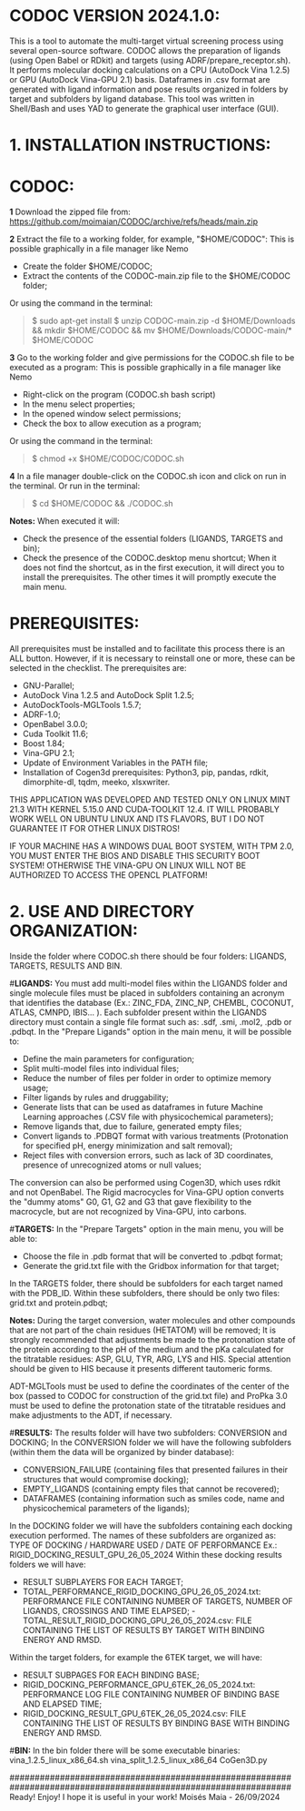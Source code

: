 
#                                            CODOC VERSION 2024.1.0:                                       #

This is a tool to automate the multi-target virtual screening process using several open-source software. 
CODOC allows the preparation of ligands (using Open Babel or RDkit) and targets (using ADRF/prepare_receptor.sh). 
It performs molecular docking calculations on a CPU (AutoDock Vina 1.2.5) or GPU (AutoDock Vina-GPU 2.1) basis. 
Dataframes in .csv format are generated with ligand information and pose results organized in folders by 
target and subfolders by ligand database. 
This tool was written in Shell/Bash and uses YAD to generate the graphical user interface (GUI).


#                                      1. **INSTALLATION INSTRUCTIONS:**                                  #


# **CODOC:**
**1**
Download the zipped file from:
https://github.com/moimaian/CODOC/archive/refs/heads/main.zip

**2**
Extract the file to a working folder, for example, "$HOME/CODOC":
This is possible graphically in a file manager like Nemo
- Create the folder $HOME/CODOC;
- Extract the contents of the CODOC-main.zip file to the $HOME/CODOC folder;

Or using the command in the terminal:
>$ sudo apt-get install
>$ unzip CODOC-main.zip -d $HOME/Downloads && mkdir $HOME/CODOC && mv $HOME/Downloads/CODOC-main/* $HOME/CODOC

**3**
Go to the working folder and give permissions for the CODOC.sh file to be executed as a program:
This is possible graphically in a file manager like Nemo
- Right-click on the program (CODOC.sh bash script)
- In the menu select properties;
- In the opened window select permissions;
- Check the box to allow execution as a program;

Or using the command in the terminal:
>$ chmod +x $HOME/CODOC/CODOC.sh

**4**
In a file manager double-click on the CODOC.sh icon and click on run in the terminal.
Or run in the terminal:
>$ cd $HOME/CODOC && ./CODOC.sh

**Notes:**
When executed it will:
- Check the presence of the essential folders (LIGANDS, TARGETS and bin);
- Check the presence of the CODOC.desktop menu shortcut;
When it does not find the shortcut, as in the first execution, it will direct you to install the prerequisites.
The other times it will promptly execute the main menu.

# **PREREQUISITES:**
All prerequisites must be installed and to facilitate this process there is an ALL button. However, if it is necessary to reinstall one or more, these can be selected in the checklist.
The prerequisites are:
- GNU-Parallel;
- AutoDock Vina 1.2.5 and AutoDock Split 1.2.5;
- AutoDockTools-MGLTools 1.5.7;
- ADRF-1.0;
- OpenBabel 3.0.0;
- Cuda Toolkit 11.6;
- Boost 1.84;
- Vina-GPU 2.1;
- Update of Environment Variables in the PATH file;
- Installation of Cogen3d prerequisites: Python3, pip, pandas, rdkit, dimorphite-dl, tqdm, meeko, xlsxwriter.


THIS APPLICATION WAS DEVELOPED AND TESTED ONLY ON LINUX MINT 21.3 WITH KERNEL 5.15.0 AND CUDA-TOOLKIT 12.4. 
IT WILL PROBABLY WORK WELL ON UBUNTU LINUX AND ITS FLAVORS, BUT I DO NOT GUARANTEE IT FOR OTHER LINUX DISTROS!

IF YOUR MACHINE HAS A WINDOWS DUAL BOOT SYSTEM, WITH TPM 2.0, YOU MUST ENTER THE BIOS AND DISABLE THIS
SECURITY BOOT SYSTEM! OTHERWISE THE VINA-GPU ON LINUX WILL NOT BE AUTHORIZED TO ACCESS THE OPENCL PLATFORM!


#                                   2. **USE AND DIRECTORY ORGANIZATION:**                               #


Inside the folder where CODOC.sh there should be four folders: LIGANDS, TARGETS, RESULTS AND BIN.

#**LIGANDS:**
You must add multi-model files within the LIGANDS folder and single molecule files must be placed in subfolders containing an acronym that identifies the database (Ex.: ZINC_FDA, ZINC_NP, CHEMBL, COCONUT, ATLAS, CMNPD, IBIS... ). Each subfolder present within the LIGANDS directory must contain a single file format such as: .sdf, .smi, .mol2, .pdb or .pdbqt.
In the "Prepare Ligands" option in the main menu, it will be possible to:
- Define the main parameters for configuration;
- Split multi-model files into individual files;
- Reduce the number of files per folder in order to optimize memory usage;
- Filter ligands by rules and druggability;
- Generate lists that can be used as dataframes in future Machine Learning approaches (.CSV file with physicochemical parameters);
- Remove ligands that, due to failure, generated empty files;
- Convert ligands to .PDBQT format with various treatments (Protonation for specified pH, energy minimization and salt removal);
- Reject files with conversion errors, such as lack of 3D coordinates, presence of unrecognized atoms or null values;

The conversion can also be performed using Cogen3D, which uses rdkit and not OpenBabel.
The Rigid macrocycles for Vina-GPU option converts the "dummy atoms" G0, G1, G2 and G3 that gave flexibility to the macrocycle, but are not recognized by Vina-GPU, into carbons.

#**TARGETS:**
In the "Prepare Targets" option in the main menu, you will be able to:
- Choose the file in .pdb format that will be converted to .pdbqt format;
- Generate the grid.txt file with the Gridbox information for that target;

In the TARGETS folder, there should be subfolders for each target named with the PDB_ID. Within these subfolders, there should be only two files: grid.txt and protein.pdbqt;

**Notes:**
During the target conversion, water molecules and other compounds that are not part of the chain residues (HETATOM) will be removed;
It is strongly recommended that adjustments be made to the protonation state of the protein according to the pH of the medium and the pKa calculated for the titratable residues: ASP, GLU, TYR, ARG, LYS and HIS. Special attention should be given to HIS because it presents different tautomeric forms.

ADT-MGLTools must be used to define the coordinates of the center of the box (passed to CODOC for construction of the grid.txt file) and ProPka 3.0 must be used to define the protonation state of the titratable residues and make adjustments to the ADT, if necessary.

#**RESULTS:**
The results folder will have two subfolders: CONVERSION and DOCKING;
In the CONVERSION folder we will have the following subfolders (within them the data will be organized by binder database):
- CONVERSION_FAILURE (containing files that presented failures in their structures that would compromise docking);
- EMPTY_LIGANDS (containing empty files that cannot be recovered);
- DATAFRAMES (containing information such as smiles code, name and physicochemical parameters of the ligands);

In the DOCKING folder we will have the subfolders containing each docking execution performed.
The names of these subfolders are organized as: TYPE OF DOCKING / HARDWARE USED / DATE OF PERFORMANCE
Ex.: RIGID_DOCKING_RESULT_GPU_26_05_2024
Within these docking results folders we will have:
- RESULT SUBPLAYERS FOR EACH TARGET;
- TOTAL_PERFORMANCE_RIGID_DOCKING_GPU_26_05_2024.txt: PERFORMANCE FILE CONTAINING NUMBER OF TARGETS, NUMBER OF LIGANDS, CROSSINGS AND TIME ELAPSED; - TOTAL_RESULT_RIGID_DOCKING_GPU_26_05_2024.csv: FILE CONTAINING THE LIST OF RESULTS BY TARGET WITH BINDING ENERGY AND RMSD.

Within the target folders, for example the 6TEK target, we will have:
- RESULT SUBPAGES FOR EACH BINDING BASE;
- RIGID_DOCKING_PERFORMANCE_GPU_6TEK_26_05_2024.txt: PERFORMANCE LOG FILE CONTAINING NUMBER OF BINDING BASE AND ELAPSED TIME;
- RIGID_DOCKING_RESULT_GPU_6TEK_26_05_2024.csv: FILE CONTAINING THE LIST OF RESULTS BY BINDING BASE WITH BINDING ENERGY AND RMSD.

#**BIN:**
In the bin folder there will be some executable binaries:
vina_1.2.5_linux_x86_64.sh
vina_split_1.2.5_linux_x86_64
CoGen3D.py

################################################################################################################
Ready! Enjoy! I hope it is useful in your work!
Moisés Maia - 26/09/2024
